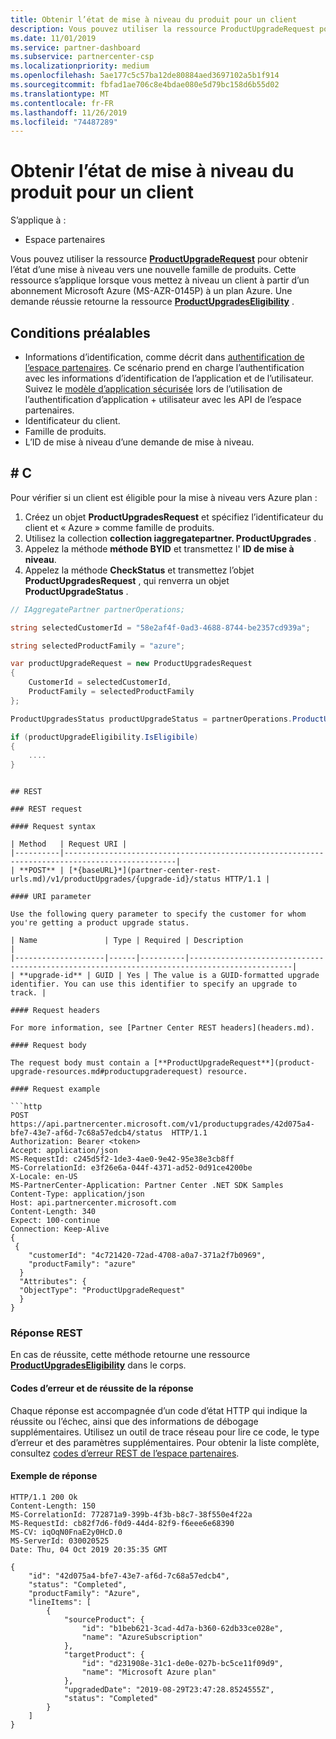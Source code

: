 ```yaml
---
title: Obtenir l’état de mise à niveau du produit pour un client
description: Vous pouvez utiliser la ressource ProductUpgradeRequest pour déterminer l’état d’une mise à niveau de produit pour un client vers une nouvelle famille de produits, par exemple d’un abonnement Microsoft Azure (MS-AZR-0145P) à un plan Azure.
ms.date: 11/01/2019
ms.service: partner-dashboard
ms.subservice: partnercenter-csp
ms.localizationpriority: medium
ms.openlocfilehash: 5ae177c5c57ba12de80884aed3697102a5b1f914
ms.sourcegitcommit: fbfad1ae706c8e4bdae080e5d79bc158d6b55d02
ms.translationtype: MT
ms.contentlocale: fr-FR
ms.lasthandoff: 11/26/2019
ms.locfileid: "74487289"
---
```

# <a name="get-the-product-upgrade-status-for-a-customer"></a>Obtenir l’état de mise à niveau du produit pour un client

S’applique à :

- Espace partenaires

Vous pouvez utiliser la ressource [**ProductUpgradeRequest**](product-upgrade-resources.md#productupgraderequest) pour obtenir l’état d’une mise à niveau vers une nouvelle famille de produits. Cette ressource s’applique lorsque vous mettez à niveau un client à partir d’un abonnement Microsoft Azure (MS-AZR-0145P) à un plan Azure. Une demande réussie retourne la ressource [**ProductUpgradesEligibility**](product-upgrade-resources.md#productupgradeseligibility) .

## <a name="prerequisites"></a>Conditions préalables

- Informations d’identification, comme décrit dans [authentification de l’espace partenaires](partner-center-authentication.md). Ce scénario prend en charge l’authentification avec les informations d’identification de l’application et de l’utilisateur. Suivez le [modèle d’application sécurisée](enable-secure-app-model.md) lors de l’utilisation de l’authentification d’application + utilisateur avec les API de l’espace partenaires.
- Identificateur du client.
- Famille de produits.
- L’ID de mise à niveau d’une demande de mise à niveau.

## <a name="c"></a>\# C

Pour vérifier si un client est éligible pour la mise à niveau vers Azure plan :

1. Créez un objet **ProductUpgradesRequest** et spécifiez l’identificateur du client et « Azure » comme famille de produits.
2. Utilisez la collection **collection iaggregatepartner. ProductUpgrades** .
2. Appelez la méthode **méthode BYID** et transmettez l' **ID de mise à niveau**.
3. Appelez la méthode **CheckStatus** et transmettez l’objet **ProductUpgradesRequest** , qui renverra un objet **ProductUpgradeStatus** .

```csharp
// IAggregatePartner partnerOperations;

string selectedCustomerId = "58e2af4f-0ad3-4688-8744-be2357cd939a";

string selectedProductFamily = "azure";

var productUpgradeRequest = new ProductUpgradesRequest
{
    CustomerId = selectedCustomerId,
    ProductFamily = selectedProductFamily
};

ProductUpgradesStatus productUpgradeStatus = partnerOperations.ProductUpgrades.ById(selectedUpgradeId).CheckStatus(productUpgradeRequest);

if (productUpgradeEligibility.IsEligibile)
{
    ....
}

```
```

## REST

### REST request

#### Request syntax

| Method   | Request URI |
|----------|-----------------------------------------------------------------------------------------------|
| **POST** | [*{baseURL}*](partner-center-rest-urls.md)/v1/productUpgrades/{upgrade-id}/status HTTP/1.1 |

#### URI parameter

Use the following query parameter to specify the customer for whom you're getting a product upgrade status.

| Name               | Type | Required | Description                                                                                 |
|--------------------|------|----------|---------------------------------------------------------------------------------------------|
| **upgrade-id** | GUID | Yes | The value is a GUID-formatted upgrade identifier. You can use this identifier to specify an upgrade to track. |

#### Request headers

For more information, see [Partner Center REST headers](headers.md).

#### Request body

The request body must contain a [**ProductUpgradeRequest**](product-upgrade-resources.md#productupgraderequest) resource.

#### Request example

```http
POST https://api.partnercenter.microsoft.com/v1/productupgrades/42d075a4-bfe7-43e7-af6d-7c68a57edcb4/status  HTTP/1.1
Authorization: Bearer <token>
Accept: application/json
MS-RequestId: c245d5f2-1de3-4ae0-9e42-95e38e3cb8ff
MS-CorrelationId: e3f26e6a-044f-4371-ad52-0d91ce4200be
X-Locale: en-US
MS-PartnerCenter-Application: Partner Center .NET SDK Samples
Content-Type: application/json
Host: api.partnercenter.microsoft.com
Content-Length: 340
Expect: 100-continue
Connection: Keep-Alive
{
 {
    "customerId": "4c721420-72ad-4708-a0a7-371a2f7b0969",
    "productFamily": "azure"
  }
  "Attributes": {
  "ObjectType": "ProductUpgradeRequest"
  }
}
```

### <a name="rest-response"></a>Réponse REST

En cas de réussite, cette méthode retourne une ressource [**ProductUpgradesEligibility**](product-upgrade-resources.md#productupgradeseligibility) dans le corps.

#### <a name="response-success-and-error-codes"></a>Codes d’erreur et de réussite de la réponse

Chaque réponse est accompagnée d’un code d’état HTTP qui indique la réussite ou l’échec, ainsi que des informations de débogage supplémentaires. Utilisez un outil de trace réseau pour lire ce code, le type d’erreur et des paramètres supplémentaires. Pour obtenir la liste complète, consultez [codes d’erreur REST de l’espace partenaires](error-codes.md).

#### <a name="response-example"></a>Exemple de réponse

```http
HTTP/1.1 200 Ok
Content-Length: 150
MS-CorrelationId: 772871a9-399b-4f3b-b8c7-38f550e4f22a
MS-RequestId: cb82f7d6-f0d9-44d4-82f9-f6eee6e68390
MS-CV: iqOqN0FnaE2y0HcD.0
MS-ServerId: 030020525
Date: Thu, 04 Oct 2019 20:35:35 GMT

{
    "id": "42d075a4-bfe7-43e7-af6d-7c68a57edcb4",
    "status": "Completed",
    "productFamily": "Azure",
    "lineItems": [
        {
            "sourceProduct": {
                "id": "b1beb621-3cad-4d7a-b360-62db33ce028e",
                "name": "AzureSubscription"
            },
            "targetProduct": {
                "id": "d231908e-31c1-de0e-027b-bc5ce11f09d9",
                "name": "Microsoft Azure plan"
            },
            "upgradedDate": "2019-08-29T23:47:28.8524555Z",
            "status": "Completed"
        }
    ]
}

```
